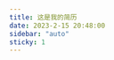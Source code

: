 ```yaml
---
title: 这是我的简历
date: 2023-2-15 20:48:00
sidebar: "auto"
sticky: 1
---
```



<!-- <img src="./jianli.jpg" width="100%" > -->